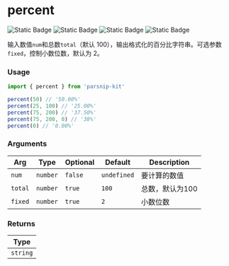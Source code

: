 # percent
![Static Badge](https://img.shields.io/badge/Statement%20Coverage-100.00%-brightgreen) ![Static Badge](https://img.shields.io/badge/Branch%20Coverage-100.00%-brightgreen) ![Static Badge](https://img.shields.io/badge/Function%20Coverage-100.00%-brightgreen) ![Static Badge](https://img.shields.io/badge/Line%20Coverage-100.00%-brightgreen)
      
输入数值`num`和总数`total`（默认 100），输出格式化的百分比字符串。可选参数`fixed`，控制小数位数，默认为 2。

### Usage

```ts
import { percent } from 'parsnip-kit'

percent(50) // '50.00%'
percent(25, 100) // '25.00%'
percent(75, 200) // '37.50%'
percent(75, 200, 0) // '38%'
percent(0) // '0.00%'
```

      
### Arguments
      
| Arg | Type | Optional | Default | Description |
| --- | --- | --- | --- | --- |
| `num` | `number` | `false` | `undefined` | 要计算的数值  |
| `total` | `number` | `true` | `100` | 总数，默认为100  |
| `fixed` | `number` | `true` | `2` | 小数位数  |
      
### Returns

| Type |
| ---  |
| `string`  |
